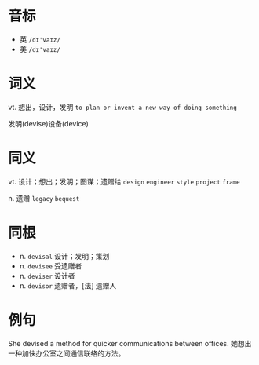 # 音标

- 英 `/dɪ'vaɪz/`
- 美 `/dɪ'vaɪz/`

# 词义

vt. 想出，设计，发明
`to plan or invent a new way of doing something`



发明(devise)设备(device)

# 同义

vt. 设计；想出；发明；图谋；遗赠给
`design` `engineer` `style` `project` `frame`

n. 遗赠
`legacy` `bequest`

# 同根

- n. `devisal` 设计；发明；策划
- n. `devisee` 受遗赠者
- n. `deviser` 设计者
- n. `devisor` 遗赠者，[法] 遗赠人

# 例句

She devised a method for quicker communications between offices.
她想出一种加快办公室之间通信联络的方法。


